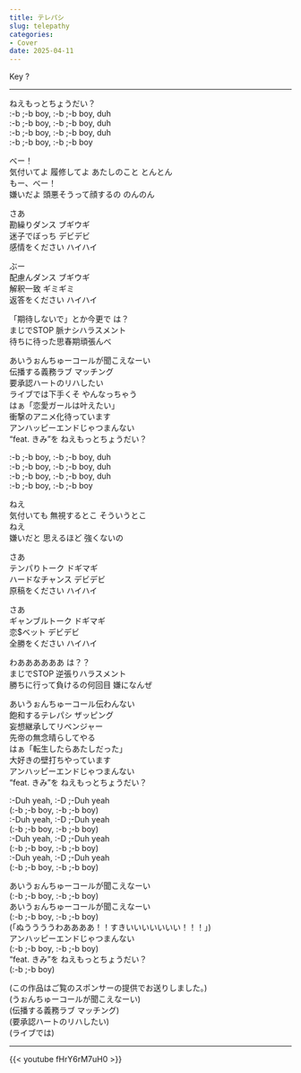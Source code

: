```yaml
---
title: テレパシ
slug: telepathy
categories:
- Cover
date: 2025-04-11
---
```


Key ?

---

ねえもっとちょうだい？  
:-b ;-b boy, :-b ;-b boy, duh  
:-b ;-b boy, :-b ;-b boy, duh  
:-b ;-b boy, :-b ;-b boy, duh  
:-b ;-b boy, :-b ;-b boy  

べー！  
気付いてよ 履修してよ あたしのこと とんとん  
もー、べー！  
嫌いだよ 頭悪そうって顔するの のんのん  

さあ  
勘繰りダンス ブギウギ  
迷子でぼっち デビデビ  
感情をください ハイハイ  

ぶー  
配慮んダンス ブギウギ  
解釈一致 ギミギミ  
返答をください ハイハイ  

「期待しないで」とか今更で は？  
まじでSTOP 脈ナシハラスメント  
待ちに待った思春期頑張んべ  

あいうぉんちゅーコールが聞こえなーい  
伝播する義務ラブ マッチング  
要承認ハートのリハしたい  
ライブでは下手くそ やんなっちゃう  
はぁ「恋愛ガールは叶えたい」  
衝撃のアニメ化待っています  
アンハッピーエンドじゃつまんない  
“feat. きみ”を ねえもっとちょうだい？  

:-b ;-b boy, :-b ;-b boy, duh  
:-b ;-b boy, :-b ;-b boy, duh  
:-b ;-b boy, :-b ;-b boy, duh  
:-b ;-b boy, :-b ;-b boy  

ねえ  
気付いても 無視するとこ そういうとこ  
ねえ  
嫌いだと 思えるほど 強くないの  

さあ  
テンパりトーク ドギマギ  
ハードなチャンス デビデビ  
原稿をください ハイハイ  

さあ  
ギャンブルトーク ドギマギ  
恋$ベット デビデビ  
全勝をください ハイハイ  

わああああああ は？？  
まじでSTOP 逆張りハラスメント  
勝ちに行って負けるの何回目 嫌になんぜ  

あいうぉんちゅーコール伝わんない  
飽和するテレパシ ザッピング  
妄想継承してリベンジャー  
先帝の無念晴らしてやる  
はぁ「転生したらあたしだった」  
大好きの壁打ちやっています  
アンハッピーエンドじゃつまんない  
“feat. きみ”を ねえもっとちょうだい？  

:-Duh yeah, :-D ;-Duh yeah  
(:-b ;-b boy, :-b ;-b boy)  
:-Duh yeah, :-D ;-Duh yeah  
(:-b ;-b boy, :-b ;-b boy)  
:-Duh yeah, :-D ;-Duh yeah  
(:-b ;-b boy, :-b ;-b boy)  
:-Duh yeah, :-D ;-Duh yeah  
(:-b ;-b boy, :-b ;-b boy)  

あいうぉんちゅーコールが聞こえなーい  
(:-b ;-b boy, :-b ;-b boy)  
あいうぉんちゅーコールが聞こえなーい  
(:-b ;-b boy, :-b ;-b boy)  
(「ぬううううわああああ！！すきいいいいいいい！！！」)  
アンハッピーエンドじゃつまんない  
(:-b ;-b boy, :-b ;-b boy)  
“feat. きみ”を ねえもっとちょうだい？  
(:-b ;-b boy)  

(この作品はご覧のスポンサーの提供でお送りしました。)  
(うぉんちゅーコールが聞こえなーい)  
(伝播する義務ラブ マッチング)  
(要承認ハートのリハしたい)  
(ライブでは)  

---

{{< youtube fHrY6rM7uH0 >}}